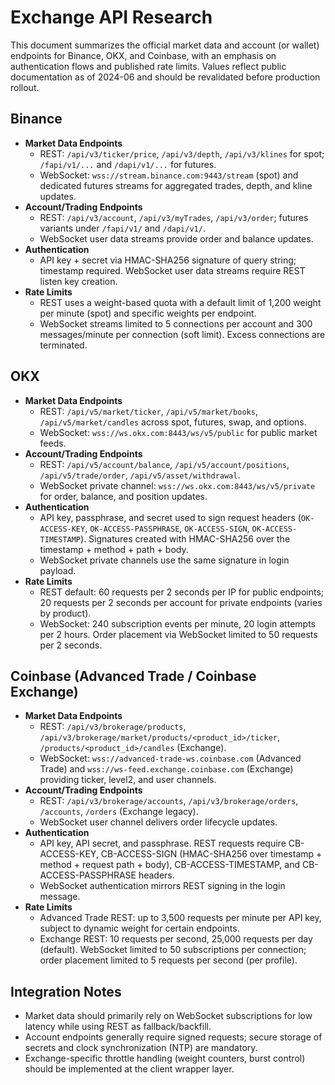 # Exchange API Research

This document summarizes the official market data and account (or wallet) endpoints for Binance, OKX, and Coinbase, with an emphasis on authentication flows and published rate limits. Values reflect public documentation as of 2024-06 and should be revalidated before production rollout.

## Binance
- **Market Data Endpoints**
  - REST: `/api/v3/ticker/price`, `/api/v3/depth`, `/api/v3/klines` for spot; `/fapi/v1/...` and `/dapi/v1/...` for futures.
  - WebSocket: `wss://stream.binance.com:9443/stream` (spot) and dedicated futures streams for aggregated trades, depth, and kline updates.
- **Account/Trading Endpoints**
  - REST: `/api/v3/account`, `/api/v3/myTrades`, `/api/v3/order`; futures variants under `/fapi/v1/` and `/dapi/v1/`.
  - WebSocket user data streams provide order and balance updates.
- **Authentication**
  - API key + secret via HMAC-SHA256 signature of query string; timestamp required. WebSocket user data streams require REST listen key creation.
- **Rate Limits**
  - REST uses a weight-based quota with a default limit of 1,200 weight per minute (spot) and specific weights per endpoint.
  - WebSocket streams limited to 5 connections per account and 300 messages/minute per connection (soft limit). Excess connections are terminated.

## OKX
- **Market Data Endpoints**
  - REST: `/api/v5/market/ticker`, `/api/v5/market/books`, `/api/v5/market/candles` across spot, futures, swap, and options.
  - WebSocket: `wss://ws.okx.com:8443/ws/v5/public` for public market feeds.
- **Account/Trading Endpoints**
  - REST: `/api/v5/account/balance`, `/api/v5/account/positions`, `/api/v5/trade/order`, `/api/v5/asset/withdrawal`.
  - WebSocket private channel: `wss://ws.okx.com:8443/ws/v5/private` for order, balance, and position updates.
- **Authentication**
  - API key, passphrase, and secret used to sign request headers (`OK-ACCESS-KEY`, `OK-ACCESS-PASSPHRASE`, `OK-ACCESS-SIGN`, `OK-ACCESS-TIMESTAMP`). Signatures created with HMAC-SHA256 over the timestamp + method + path + body.
  - WebSocket private channels use the same signature in login payload.
- **Rate Limits**
  - REST default: 60 requests per 2 seconds per IP for public endpoints; 20 requests per 2 seconds per account for private endpoints (varies by product).
  - WebSocket: 240 subscription events per minute, 20 login attempts per 2 hours. Order placement via WebSocket limited to 50 requests per 2 seconds.

## Coinbase (Advanced Trade / Coinbase Exchange)
- **Market Data Endpoints**
  - REST: `/api/v3/brokerage/products`, `/api/v3/brokerage/market/products/<product_id>/ticker`, `/products/<product_id>/candles` (Exchange).
  - WebSocket: `wss://advanced-trade-ws.coinbase.com` (Advanced Trade) and `wss://ws-feed.exchange.coinbase.com` (Exchange) providing ticker, level2, and user channels.
- **Account/Trading Endpoints**
  - REST: `/api/v3/brokerage/accounts`, `/api/v3/brokerage/orders`, `/accounts`, `/orders` (Exchange legacy).
  - WebSocket user channel delivers order lifecycle updates.
- **Authentication**
  - API key, API secret, and passphrase. REST requests require CB-ACCESS-KEY, CB-ACCESS-SIGN (HMAC-SHA256 over timestamp + method + request path + body), CB-ACCESS-TIMESTAMP, and CB-ACCESS-PASSPHRASE headers.
  - WebSocket authentication mirrors REST signing in the login message.
- **Rate Limits**
  - Advanced Trade REST: up to 3,500 requests per minute per API key, subject to dynamic weight for certain endpoints.
  - Exchange REST: 10 requests per second, 25,000 requests per day (default). WebSocket limited to 50 subscriptions per connection; order placement limited to 5 requests per second (per profile).

## Integration Notes
- Market data should primarily rely on WebSocket subscriptions for low latency while using REST as fallback/backfill.
- Account endpoints generally require signed requests; secure storage of secrets and clock synchronization (NTP) are mandatory.
- Exchange-specific throttle handling (weight counters, burst control) should be implemented at the client wrapper layer.
